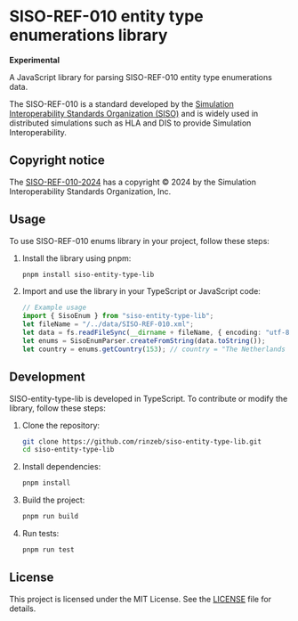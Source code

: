 # SISO-REF-010 entity type enumerations library

**Experimental**

A JavaScript library for parsing SISO-REF-010 entity type enumerations data.

The SISO-REF-010 is a standard developed by the [Simulation Interoperability Standards
Organization (SISO)](https://www.sisostds.org/Home.aspx) and is widely used in distributed simulations such as HLA and DIS to provide Simulation Interoperability.

## Copyright notice

The [SISO-REF-010-2024](https://www.sisostandards.org/page/ReferenceDocuments) has a copyright © 2024 by the Simulation Interoperability Standards Organization, Inc.

## Usage

To use SISO-REF-010 enums library in your project, follow these steps:

1. Install the library using pnpm:

   ```sh
   pnpm install siso-entity-type-lib
   ```

2. Import and use the library in your TypeScript or JavaScript code:

   ```typescript
   // Example usage
   import { SisoEnum } from "siso-entity-type-lib";
   let fileName = "/../data/SISO-REF-010.xml";
   let data = fs.readFileSync(__dirname + fileName, { encoding: "utf-8" });
   let enums = SisoEnumParser.createFromString(data.toString());
   let country = enums.getCountry(153); // country = "The Netherlands (NLD)"
   ```

## Development

SISO-entity-type-lib is developed in TypeScript. To contribute or modify the library, follow these steps:

1. Clone the repository:

   ```sh
   git clone https://github.com/rinzeb/siso-entity-type-lib.git
   cd siso-entity-type-lib
   ```

2. Install dependencies:

   ```sh
   pnpm install
   ```

3. Build the project:

   ```sh
   pnpm run build
   ```

4. Run tests:
   ```sh
   pnpm run test
   ```

## License

This project is licensed under the MIT License. See the [LICENSE](LICENSE) file for details.
